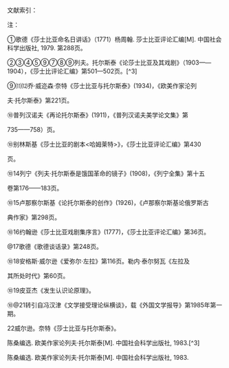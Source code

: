 文献索引：

注：

①歌德《莎士比亚命名日讲话》（1771）杨周翰. 莎士比亚评论汇编\[M\]. 中国社会科学出版社, 1979. 第288页。

②③④⑤⑨⑦⑧⑨列夫。托尔斯泰《论莎士比亚及其戏剧》（1903——1904），《莎士比评论汇编》第501—502页。[^3]

⑨⑾⑿乔·威迩森·奈特《莎士比亚与托尔斯泰》\(1934\)，《欧美作家沦列

夫·托尔斯泰》第221页。

⑩普列汉诺夫《再论托尔斯泰》\(1911\)，《普列汉诺夫美学论文集》第

735——758）页。

⑩别林斯基《莎士比亚的剧本&lt;哈姆莱特&gt;》，《莎士比亚评论汇编》第430

页。

⑩14列宁《列夫·托尔斯泰是饿国革命的镜子》\(1908\)，《列宁全集》第十五

卷第176——183页。

⑩15卢那察尔斯基《论托尔斯泰的创作》\(1926\)，《卢那察尔斯基论俄罗斯古

典作家》第298页。

⑩16约翰逊《莎士比亚戏剧集序言》\(1777\)，《莎士比亚评论汇编》第36页。

@17歌德《歌德谈话录》第248页。

⑩18安格斯·威尔逊《爱弥尔·左拉》第116页。勒内·泰尔努瓦《左拉及

其所处时代》第60页。

⑩19皮亚杰《发生认识论原理》。

⑩@21转引自冯汉津《文学接受理论纵横谈》，载《外国文学报导》第1985年第一期。

22威尔逊。奈特《莎士比亚与托尔斯泰》。

陈桑编选. 欧美作家论列夫·托尔斯泰\[M\]. 中国社会科学出版社, 1983.[^3]

陈桑编选. 欧美作家论列夫·托尔斯泰\[M\]. 中国社会科学出版社, 1983.

[^1]: 歌德《莎士比亚命名日讲话》（1771）　杨周翰. 莎士比亚评论汇编\[M\]. 中国社会科学出版社, 1979. 第288页

[^２]: 列夫·托尔斯泰《论莎士比亚及其戏剧》（1903—1904）　杨周翰. 莎士比亚评论汇编\[M\]. 中国社会科学出版社, 1979. 第501—502页


